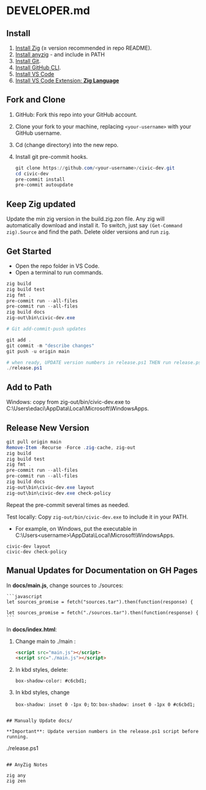 # DEVELOPER.md

## Install

1. [Install Zig](https://ziglang.org/download/) (≥ version recommended in repo README).
2. [Install anyzig](https://marler8997.github.io/anyzig/) - and include in PATH
3. [Install Git](https://git-scm.com/).
4. [Install GitHub CLI](https://cli.github.com/).
5. [Install VS Code](https://code.visualstudio.com/download)
6. [Install VS Code Extension: **Zig Language**](https://marketplace.visualstudio.com/items?itemName=ziglang.vscode-zig)


## Fork and Clone

1. GitHub: Fork this repo into your GitHub account.
2. Clone your fork to your machine, replacing `<your-username>` with your GitHub username.
3. Cd (change directory) into the new repo.
4. Install git pre-commit hooks.

    ```powershell
    git clone https://github.com/<your-username>/civic-dev.git
    cd civic-dev
    pre-commit install
    pre-commit autoupdate
    ```

## Keep Zig updated

Update the min zig version in the build.zig.zon file. Any zig will automatically download and install it.
To switch, just say `(Get-Command zig).Source` and find the path. Delete older versions and run `zig`.

## Get Started

- Open the repo folder in VS Code.
- Open a terminal to run commands.

```powershell
zig build
zig build test
zig fmt .
pre-commit run --all-files
pre-commit run --all-files
zig build docs
zig-out\bin\civic-dev.exe

# Git add-commit-push updates

git add .
git commit -m "describe changes"
git push -u origin main

# when ready, UPDATE version numbers in release.ps1 THEN run release.ps1 (it will add-commit-push changes and new tag)
./release.ps1
```

## Add to Path

Windows: copy from zig-out/bin/civic-dev.exe to C:\Users\edaci\AppData\Local\Microsoft\WindowsApps.

## Release New Version

```powershell
git pull origin main
Remove-Item -Recurse -Force .zig-cache, zig-out
zig build
zig build test
zig fmt .
pre-commit run --all-files
pre-commit run --all-files
zig build docs
zig-out\bin\civic-dev.exe layout
zig-out\bin\civic-dev.exe check-policy
```

Repeat the pre-commit several times as needed.

Test locally: Copy `zig-out/bin/civic-dev.exe` to include it in your PATH.
- For example, on Windows, put the executable in C:\Users\<username>\AppData\Local\Microsoft\WindowsApps.

```pwsh
civic-dev layout
civic-dev check-policy
```

## Manual Updates for Documentation on GH Pages

In **docs/main.js**, change sources to ./sources:

    ```javascript
    let sources_promise = fetch("sources.tar").then(function(response) {

    let sources_promise = fetch("./sources.tar").then(function(response) {
    ```

In **docs/index.html**:

1. Change main to ./main :

    ```html
    <script src="main.js"></script>
    <script src="./main.js"></script>
    ```

2. In kbd styles, delete:

    `box-shadow-color: #c6cbd1; `

3. In kbd styles, change

    `box-shadow: inset 0 -1px 0;`
    to:
    `box-shadow: inset 0 -1px 0 #c6cbd1;`

```

## Manually Update docs/

**Important**: Update version numbers in the release.ps1 script before running.

```
./release.ps1
```

## AnyZig Notes

zig any
zig zen
